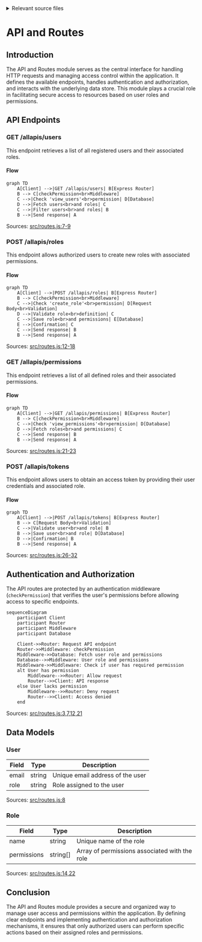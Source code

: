 <details>
<summary>Relevant source files</summary>

The following files were used as context for generating this wiki page:

- [src/routes.js](https://github.com/aanickode/access-control-service/blob/main/src/routes.js)
- [docs/api.md](https://github.com/aanickode/access-control-service/blob/main/docs/api.md)
</details>

# API and Routes

## Introduction

The API and Routes module serves as the central interface for handling HTTP requests and managing access control within the application. It defines the available endpoints, handles authentication and authorization, and interacts with the underlying data store. This module plays a crucial role in facilitating secure access to resources based on user roles and permissions.

## API Endpoints

### GET /allapis/users

This endpoint retrieves a list of all registered users and their associated roles.

#### Flow

```mermaid
graph TD
    A[Client] -->|GET /allapis/users| B[Express Router]
    B --> C[checkPermission<br>Middleware]
    C -->|Check 'view_users'<br>permission| D[Database]
    D -->|Fetch users<br>and roles| C
    C -->|Filter users<br>and roles| B
    B -->|Send response| A
```

Sources: [src/routes.js:7-9]()

### POST /allapis/roles

This endpoint allows authorized users to create new roles with associated permissions.

#### Flow

```mermaid
graph TD
    A[Client] -->|POST /allapis/roles| B[Express Router]
    B --> C[checkPermission<br>Middleware]
    C -->|Check 'create_role'<br>permission| D[Request Body<br>Validation]
    D -->|Validate role<br>definition| C
    C -->|Save role<br>and permissions| E[Database]
    E -->|Confirmation| C
    C -->|Send response| B
    B -->|Send response| A
```

Sources: [src/routes.js:12-18]()

### GET /allapis/permissions

This endpoint retrieves a list of all defined roles and their associated permissions.

#### Flow

```mermaid
graph TD
    A[Client] -->|GET /allapis/permissions| B[Express Router]
    B --> C[checkPermission<br>Middleware]
    C -->|Check 'view_permissions'<br>permission| D[Database]
    D -->|Fetch roles<br>and permissions| C
    C -->|Send response| B
    B -->|Send response| A
```

Sources: [src/routes.js:21-23]()

### POST /allapis/tokens

This endpoint allows users to obtain an access token by providing their user credentials and associated role.

#### Flow

```mermaid
graph TD
    A[Client] -->|POST /allapis/tokens| B[Express Router]
    B --> C[Request Body<br>Validation]
    C -->|Validate user<br>and role| B
    B -->|Save user<br>and role| D[Database]
    D -->|Confirmation| B
    B -->|Send response| A
```

Sources: [src/routes.js:26-32]()

## Authentication and Authorization

The API routes are protected by an authentication middleware (`checkPermission`) that verifies the user's permissions before allowing access to specific endpoints.

```mermaid
sequenceDiagram
    participant Client
    participant Router
    participant Middleware
    participant Database

    Client->>Router: Request API endpoint
    Router->>Middleware: checkPermission
    Middleware->>Database: Fetch user role and permissions
    Database-->>Middleware: User role and permissions
    Middleware->>Middleware: Check if user has required permission
    alt User has permission
        Middleware-->>Router: Allow request
        Router-->>Client: API response
    else User lacks permission
        Middleware-->>Router: Deny request
        Router-->>Client: Access denied
    end
```

Sources: [src/routes.js:3,7,12,21]()

## Data Models

### User

| Field | Type | Description |
| --- | --- | --- |
| email | string | Unique email address of the user |
| role | string | Role assigned to the user |

Sources: [src/routes.js:8]()

### Role

| Field | Type | Description |
| --- | --- | --- |
| name | string | Unique name of the role |
| permissions | string[] | Array of permissions associated with the role |

Sources: [src/routes.js:14,22]()

## Conclusion

The API and Routes module provides a secure and organized way to manage user access and permissions within the application. By defining clear endpoints and implementing authentication and authorization mechanisms, it ensures that only authorized users can perform specific actions based on their assigned roles and permissions.